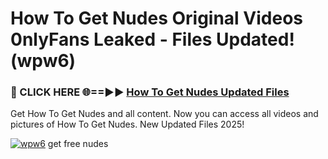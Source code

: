 # How To Get Nudes Original Videos 0nlyFans Leaked - Files Updated! (wpw6)

<h3>🔴 CLICK HERE 🌐==►► <a href="https://tinyurl.com/yrmya6cz" rel="nofollow">How To Get Nudes Updated Files</a></h3>

Get How To Get Nudes and all content. Now you can access all videos and pictures of How To Get Nudes. New Updated Files 2025!

[![wpw6](https://i.imgur.com/FMdXYCs.gif)](https://tinyurl.com/yrmya6cz)
get free nudes
